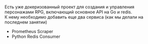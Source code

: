Есть уже докеризованный проект для создания и управления персонажами RPG, включающий основное API на Go и redis.\
К нему необходимо добавить еще два сервиса (как мы делали на последнем занятии)
- Prometheus Scraper
- Python Redis Consumer

